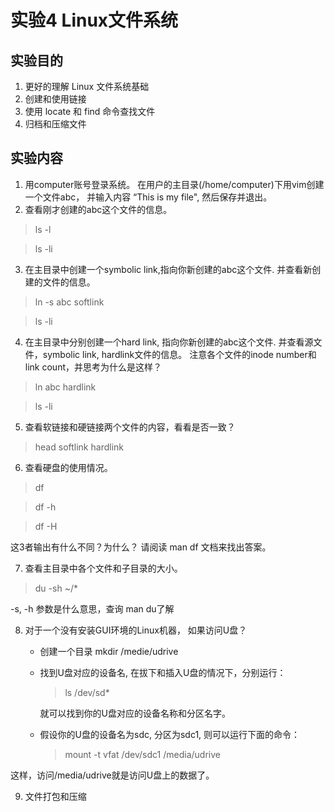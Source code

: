 # 实验4 Linux文件系统
## 实验目的
1. 更好的理解 Linux 文件系统基础
2. 创建和使用链接
3. 使用 locate 和 find 命令查找文件
4. 归档和压缩文件

## 实验内容

1. 用computer账号登录系统。 在用户的主目录(/home/computer)下用vim创建一个文件abc， 并输入内容 “This is my file", 然后保存并退出。
2. 查看刚才创建的abc这个文件的信息。 

> ls -l 

> ls -li  

3. 在主目录中创建一个symbolic link,指向你新创建的abc这个文件. 并查看新创建的文件的信息。 

> ln -s abc  softlink

> ls -li

4. 在主目录中分别创建一个hard link, 指向你新创建的abc这个文件. 并查看源文件，symbolic link, hardlink文件的信息。 注意各个文件的inode number和link count，并思考为什么是这样？ 

> ln abc  hardlink

> ls -li

5. 查看软链接和硬链接两个文件的内容，看看是否一致？

> head softlink  hardlink

6. 查看硬盘的使用情况。

> df
 
> df -h

> df -H
	 
这3者输出有什么不同？为什么？ 请阅读 man df 文档来找出答案。

7. 查看主目录中各个文件和子目录的大小。

> du -sh  ~/*

-s, -h 参数是什么意思，查询 man du了解

8. 对于一个没有安装GUI环境的Linux机器， 如果访问U盘？
 
   * 创建一个目录   mkdir /medie/udrive
   
   * 找到U盘对应的设备名, 在拔下和插入U盘的情况下，分别运行：

     > ls /dev/sd*

     就可以找到你的U盘对应的设备名称和分区名字。

   * 假设你的U盘的设备名为sdc, 分区为sdc1, 则可以运行下面的命令：

     > mount -t vfat /dev/sdc1  /media/udrive

这样，访问/media/udrive就是访问U盘上的数据了。

9. 文件打包和压缩


